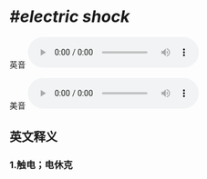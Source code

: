 # ***\#electric shock*** 
英音
<audio src="./media/electric shock1.aac" controls="controls"></audio>

美音
<audio src="./media/electric shock2.aac" controls="controls"></audio>



  

英文释义
---
### 1.**触电；电休克**  


